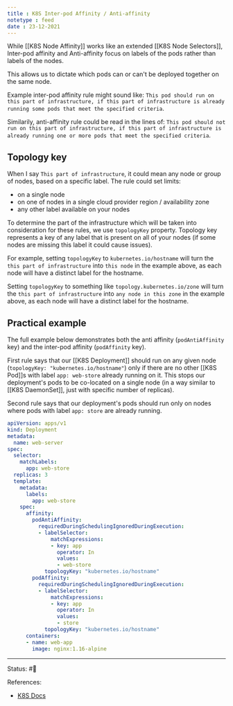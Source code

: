 ```yaml
---
title : K8S Inter-pod Affinity / Anti-affinity
notetype : feed
date : 23-12-2021
---
```


While [[K8S Node Affinity]] works like an extended [[K8S Node Selectors]], Inter-pod affinity and Anti-affinity focus on labels of the pods rather than labels of the nodes.

This allows us to dictate which pods can or can't be deployed together on the same node.

Example inter-pod affinity rule might sound like: `This pod should run on this part of infrastructure, if this part of infrastructure is already running some pods that meet the specified criteria`.

Similarily, anti-affinity rule could be read in the lines of: `This pod should not run on this part of infrastructure, if this part of infrastructure is already running one or more pods that meet the specified criteria`.

## Topology key

When I say `This part of infrastructure`, it could mean any node or group of nodes, based on a specific label. The rule could set limits:
- on a single node
- on one of nodes in a single cloud provider region / availability zone
- any other label available on your nodes

To determine the part of the infrastructure which will be taken into consideration for these rules, we use `topologyKey` property. Topology key represents a key of any label that is present on all of your nodes (if some nodes are missing this label it could cause issues).

For example, setting `topologyKey` to `kubernetes.io/hostname` will turn the `this part of infrastructure` into `this node` in the example above, as each node will have a distinct label for the hostname.

Setting `topologyKey` to something like `topology.kubernetes.io/zone` will turn the `this part of infrastructure` into `any node in this zone` in the example above, as each node will have a distinct label for the hostname.

## Practical example

The full example below demonstrates both the anti affinity (`podAntiAffinity` key) and the inter-pod affinity (`podAffinity` key).

First rule says that our [[K8S Deployment]] should run on any given node (`topologyKey: "kubernetes.io/hostname"`) only if there are no other [[K8S Pod]]s with label `app: web-store` already running on it. This stops our deployment's pods to be co-located on a single node (in a way similar to [[K8S DaemonSet]], just with specific number of replicas).

Second rule says that our deployment's pods should run only on nodes where pods with label `app: store` are already running.

```yaml
apiVersion: apps/v1
kind: Deployment
metadata:
  name: web-server
spec:
  selector:
    matchLabels:
      app: web-store
  replicas: 3
  template:
    metadata:
      labels:
        app: web-store
    spec:
      affinity:
        podAntiAffinity:
          requiredDuringSchedulingIgnoredDuringExecution:
          - labelSelector:
              matchExpressions:
              - key: app
                operator: In
                values:
                - web-store
            topologyKey: "kubernetes.io/hostname"
        podAffinity:
          requiredDuringSchedulingIgnoredDuringExecution:
          - labelSelector:
              matchExpressions:
              - key: app
                operator: In
                values:
                - store
            topologyKey: "kubernetes.io/hostname"
      containers:
      - name: web-app
        image: nginx:1.16-alpine
```


-----

Status: #🌲 

References:
- [K8S Docs](https://kubernetes.io/docs/concepts/scheduling-eviction/assign-pod-node/#affinity-and-anti-affinity)